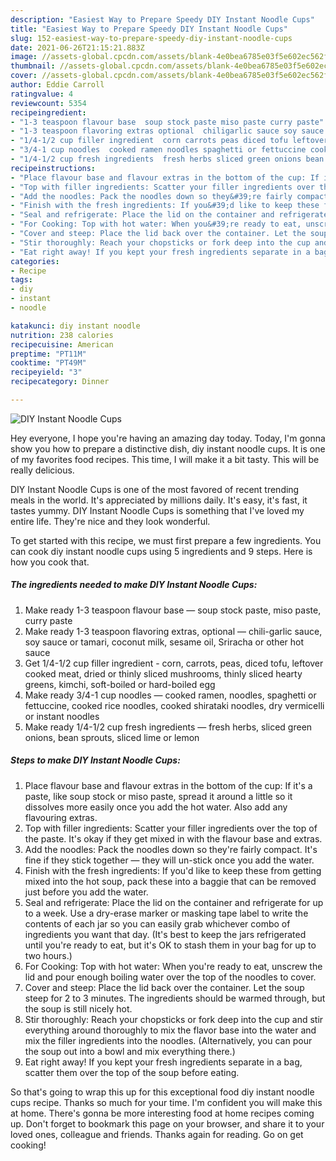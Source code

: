 ```yaml
---
description: "Easiest Way to Prepare Speedy DIY Instant Noodle Cups"
title: "Easiest Way to Prepare Speedy DIY Instant Noodle Cups"
slug: 152-easiest-way-to-prepare-speedy-diy-instant-noodle-cups
date: 2021-06-26T21:15:21.883Z
image: //assets-global.cpcdn.com/assets/blank-4e0bea6785e03f5e602ec562f230caae08da540cada707380b4fe1bbebba43da.png
thumbnail: //assets-global.cpcdn.com/assets/blank-4e0bea6785e03f5e602ec562f230caae08da540cada707380b4fe1bbebba43da.png
cover: //assets-global.cpcdn.com/assets/blank-4e0bea6785e03f5e602ec562f230caae08da540cada707380b4fe1bbebba43da.png
author: Eddie Carroll
ratingvalue: 4
reviewcount: 5354
recipeingredient:
- "1-3 teaspoon flavour base  soup stock paste miso paste curry paste"
- "1-3 teaspoon flavoring extras optional  chiligarlic sauce soy sauce or tamari coconut milk sesame oil Sriracha or other hot sauce"
- "1/4-1/2 cup filler ingredient  corn carrots peas diced tofu leftover cooked meat dried or thinly sliced mushrooms thinly sliced hearty greens kimchi softboiled or hardboiled egg"
- "3/4-1 cup noodles  cooked ramen noodles spaghetti or fettuccine cooked rice noodles cooked shirataki noodles dry vermicelli or instant noodles"
- "1/4-1/2 cup fresh ingredients  fresh herbs sliced green onions bean sprouts sliced lime or lemon"
recipeinstructions:
- "Place flavour base and flavour extras in the bottom of the cup: If it&#39;s a paste, like soup stock or miso paste, spread it around a little so it dissolves more easily once you add the hot water. Also add any flavouring extras."
- "Top with filler ingredients: Scatter your filler ingredients over the top of the paste. It&#39;s okay if they get mixed in with the flavour base and extras."
- "Add the noodles: Pack the noodles down so they&#39;re fairly compact. It&#39;s fine if they stick together — they will un-stick once you add the water."
- "Finish with the fresh ingredients: If you&#39;d like to keep these from getting mixed into the hot soup, pack these into a baggie that can be removed just before you add the water."
- "Seal and refrigerate: Place the lid on the container and refrigerate for up to a week. Use a dry-erase marker or masking tape label to write the contents of each jar so you can easily grab whichever combo of ingredients you want that day. (It&#39;s best to keep the jars refrigerated until you&#39;re ready to eat, but it&#39;s OK to stash them in your bag for up to two hours.)"
- "For Cooking: Top with hot water: When you&#39;re ready to eat, unscrew the lid and pour enough boiling water over the top of the noodles to cover."
- "Cover and steep: Place the lid back over the container. Let the soup steep for 2 to 3 minutes. The ingredients should be warmed through, but the soup is still nicely hot."
- "Stir thoroughly: Reach your chopsticks or fork deep into the cup and stir everything around thoroughly to mix the flavor base into the water and mix the filler ingredients into the noodles. (Alternatively, you can pour the soup out into a bowl and mix everything there.)"
- "Eat right away! If you kept your fresh ingredients separate in a bag, scatter them over the top of the soup before eating."
categories:
- Recipe
tags:
- diy
- instant
- noodle

katakunci: diy instant noodle 
nutrition: 238 calories
recipecuisine: American
preptime: "PT11M"
cooktime: "PT49M"
recipeyield: "3"
recipecategory: Dinner

---
```



![DIY Instant Noodle Cups](//assets-global.cpcdn.com/assets/blank-4e0bea6785e03f5e602ec562f230caae08da540cada707380b4fe1bbebba43da.png)

Hey everyone, I hope you're having an amazing day today. Today, I'm gonna show you how to prepare a distinctive dish, diy instant noodle cups. It is one of my favorites food recipes. This time, I will make it a bit tasty. This will be really delicious.



DIY Instant Noodle Cups is one of the most favored of recent trending meals in the world. It's appreciated by millions daily. It's easy, it's fast, it tastes yummy. DIY Instant Noodle Cups is something that I've loved my entire life. They're nice and they look wonderful.


To get started with this recipe, we must first prepare a few ingredients. You can cook diy instant noodle cups using 5 ingredients and 9 steps. Here is how you cook that.

<!--inarticleads1-->

##### The ingredients needed to make DIY Instant Noodle Cups:

1. Make ready 1-3 teaspoon flavour base — soup stock paste, miso paste, curry paste
1. Make ready 1-3 teaspoon flavoring extras, optional — chili-garlic sauce, soy sauce or tamari, coconut milk, sesame oil, Sriracha or other hot sauce
1. Get 1/4-1/2 cup filler ingredient - corn, carrots, peas, diced tofu, leftover cooked meat, dried or thinly sliced mushrooms, thinly sliced hearty greens, kimchi, soft-boiled or hard-boiled egg
1. Make ready 3/4-1 cup noodles — cooked ramen, noodles, spaghetti or fettuccine, cooked rice noodles, cooked shirataki noodles, dry vermicelli or instant noodles
1. Make ready 1/4-1/2 cup fresh ingredients — fresh herbs, sliced green onions, bean sprouts, sliced lime or lemon




<!--inarticleads2-->

##### Steps to make DIY Instant Noodle Cups:

1. Place flavour base and flavour extras in the bottom of the cup: If it&#39;s a paste, like soup stock or miso paste, spread it around a little so it dissolves more easily once you add the hot water. Also add any flavouring extras.
1. Top with filler ingredients: Scatter your filler ingredients over the top of the paste. It&#39;s okay if they get mixed in with the flavour base and extras.
1. Add the noodles: Pack the noodles down so they&#39;re fairly compact. It&#39;s fine if they stick together — they will un-stick once you add the water.
1. Finish with the fresh ingredients: If you&#39;d like to keep these from getting mixed into the hot soup, pack these into a baggie that can be removed just before you add the water.
1. Seal and refrigerate: Place the lid on the container and refrigerate for up to a week. Use a dry-erase marker or masking tape label to write the contents of each jar so you can easily grab whichever combo of ingredients you want that day. (It&#39;s best to keep the jars refrigerated until you&#39;re ready to eat, but it&#39;s OK to stash them in your bag for up to two hours.)
1. For Cooking: Top with hot water: When you&#39;re ready to eat, unscrew the lid and pour enough boiling water over the top of the noodles to cover.
1. Cover and steep: Place the lid back over the container. Let the soup steep for 2 to 3 minutes. The ingredients should be warmed through, but the soup is still nicely hot.
1. Stir thoroughly: Reach your chopsticks or fork deep into the cup and stir everything around thoroughly to mix the flavor base into the water and mix the filler ingredients into the noodles. (Alternatively, you can pour the soup out into a bowl and mix everything there.)
1. Eat right away! If you kept your fresh ingredients separate in a bag, scatter them over the top of the soup before eating.




So that's going to wrap this up for this exceptional food diy instant noodle cups recipe. Thanks so much for your time. I'm confident you will make this at home. There's gonna be more interesting food at home recipes coming up. Don't forget to bookmark this page on your browser, and share it to your loved ones, colleague and friends. Thanks again for reading. Go on get cooking!
